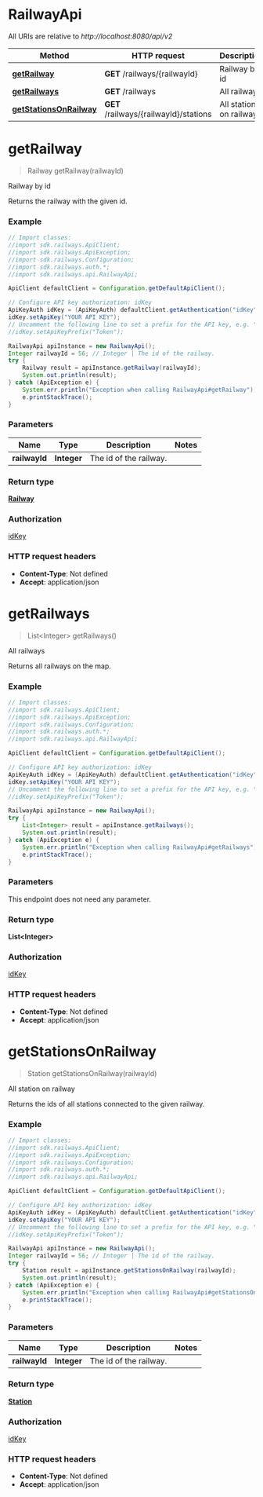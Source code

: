 # RailwayApi

All URIs are relative to *http://localhost:8080/api/v2*

Method | HTTP request | Description
------------- | ------------- | -------------
[**getRailway**](RailwayApi.md#getRailway) | **GET** /railways/{railwayId} | Railway by id
[**getRailways**](RailwayApi.md#getRailways) | **GET** /railways | All railways
[**getStationsOnRailway**](RailwayApi.md#getStationsOnRailway) | **GET** /railways/{railwayId}/stations | All station on railway


<a name="getRailway"></a>
# **getRailway**
> Railway getRailway(railwayId)

Railway by id

Returns the railway with the given id.

### Example
```java
// Import classes:
//import sdk.railways.ApiClient;
//import sdk.railways.ApiException;
//import sdk.railways.Configuration;
//import sdk.railways.auth.*;
//import sdk.railways.api.RailwayApi;

ApiClient defaultClient = Configuration.getDefaultApiClient();

// Configure API key authorization: idKey
ApiKeyAuth idKey = (ApiKeyAuth) defaultClient.getAuthentication("idKey");
idKey.setApiKey("YOUR API KEY");
// Uncomment the following line to set a prefix for the API key, e.g. "Token" (defaults to null)
//idKey.setApiKeyPrefix("Token");

RailwayApi apiInstance = new RailwayApi();
Integer railwayId = 56; // Integer | The id of the railway.
try {
    Railway result = apiInstance.getRailway(railwayId);
    System.out.println(result);
} catch (ApiException e) {
    System.err.println("Exception when calling RailwayApi#getRailway");
    e.printStackTrace();
}
```

### Parameters

Name | Type | Description  | Notes
------------- | ------------- | ------------- | -------------
 **railwayId** | **Integer**| The id of the railway. |

### Return type

[**Railway**](Railway.md)

### Authorization

[idKey](../README.md#idKey)

### HTTP request headers

 - **Content-Type**: Not defined
 - **Accept**: application/json

<a name="getRailways"></a>
# **getRailways**
> List&lt;Integer&gt; getRailways()

All railways

Returns all railways on the map.

### Example
```java
// Import classes:
//import sdk.railways.ApiClient;
//import sdk.railways.ApiException;
//import sdk.railways.Configuration;
//import sdk.railways.auth.*;
//import sdk.railways.api.RailwayApi;

ApiClient defaultClient = Configuration.getDefaultApiClient();

// Configure API key authorization: idKey
ApiKeyAuth idKey = (ApiKeyAuth) defaultClient.getAuthentication("idKey");
idKey.setApiKey("YOUR API KEY");
// Uncomment the following line to set a prefix for the API key, e.g. "Token" (defaults to null)
//idKey.setApiKeyPrefix("Token");

RailwayApi apiInstance = new RailwayApi();
try {
    List<Integer> result = apiInstance.getRailways();
    System.out.println(result);
} catch (ApiException e) {
    System.err.println("Exception when calling RailwayApi#getRailways");
    e.printStackTrace();
}
```

### Parameters
This endpoint does not need any parameter.

### Return type

**List&lt;Integer&gt;**

### Authorization

[idKey](../README.md#idKey)

### HTTP request headers

 - **Content-Type**: Not defined
 - **Accept**: application/json

<a name="getStationsOnRailway"></a>
# **getStationsOnRailway**
> Station getStationsOnRailway(railwayId)

All station on railway

Returns the ids of all stations connected to the given railway.

### Example
```java
// Import classes:
//import sdk.railways.ApiClient;
//import sdk.railways.ApiException;
//import sdk.railways.Configuration;
//import sdk.railways.auth.*;
//import sdk.railways.api.RailwayApi;

ApiClient defaultClient = Configuration.getDefaultApiClient();

// Configure API key authorization: idKey
ApiKeyAuth idKey = (ApiKeyAuth) defaultClient.getAuthentication("idKey");
idKey.setApiKey("YOUR API KEY");
// Uncomment the following line to set a prefix for the API key, e.g. "Token" (defaults to null)
//idKey.setApiKeyPrefix("Token");

RailwayApi apiInstance = new RailwayApi();
Integer railwayId = 56; // Integer | The id of the railway.
try {
    Station result = apiInstance.getStationsOnRailway(railwayId);
    System.out.println(result);
} catch (ApiException e) {
    System.err.println("Exception when calling RailwayApi#getStationsOnRailway");
    e.printStackTrace();
}
```

### Parameters

Name | Type | Description  | Notes
------------- | ------------- | ------------- | -------------
 **railwayId** | **Integer**| The id of the railway. |

### Return type

[**Station**](Station.md)

### Authorization

[idKey](../README.md#idKey)

### HTTP request headers

 - **Content-Type**: Not defined
 - **Accept**: application/json

